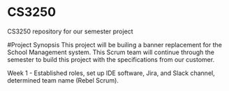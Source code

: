 # CS3250
CS3250 repository for our semester project

#Project Synopsis
This project will be builing a banner replacement for the School Management system. This Scrum team will continue through the semester to build this project with the specifications from our customer. 

Week 1 - Established roles, set up IDE software, Jira, and Slack channel, determined team name (Rebel Scrum). 

